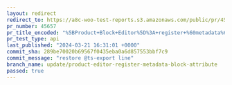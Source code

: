 ```yaml
---
layout: redirect
redirect_to: https://a8c-woo-test-reports.s3.amazonaws.com/public/pr/45657/api/index.html
pr_number: 45657
pr_title_encoded: "%5BProduct+Block+Editor%5D%3A+register+%60metadata%60+attribute+for+all+blocks"
pr_test_type: api
last_published: "2024-03-21 16:31:01 +0000"
commit_sha: 289be70020b69567f0435eba0a6d857553bbf7c9
commit_message: "restore @ts-export line"
branch_name: update/product-editor-register-metadata-block-attribute
passed: true
---
```

